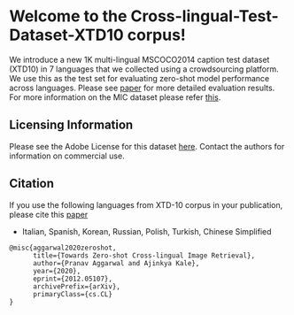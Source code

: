 # Welcome to the Cross-lingual-Test-Dataset-XTD10 corpus!
We introduce a new 1K multi-lingual MSCOCO2014 caption test dataset (XTD10) in 7 languages that we collected using a crowdsourcing platform. We use this as the test set for evaluating zero-shot model performance across languages. Please see [paper](https://arxiv.org/pdf/2012.05107.pdf) for more detailed evaluation results. For more information on the MIC dataset please refer [this](https://arxiv.org/pdf/1510.03519.pdf).
## Licensing Information
Please see the Adobe License for this dataset [here](https://github.com/adobe-research/Cross-lingual-Test-Dataset-XTD10/blob/main/LICENSE.md). Contact the authors for information on commercial use.
## Citation
If you use the following languages from XTD-10 corpus in your publication, please cite this [paper](https://arxiv.org/pdf/2012.05107.pdf)
 - Italian, Spanish, Korean, Russian, Polish, Turkish, Chinese Simplified
```
@misc{aggarwal2020zeroshot,
      title={Towards Zero-shot Cross-lingual Image Retrieval},
      author={Pranav Aggarwal and Ajinkya Kale},
      year={2020},
      eprint={2012.05107},
      archivePrefix={arXiv},
      primaryClass={cs.CL}
}
```
